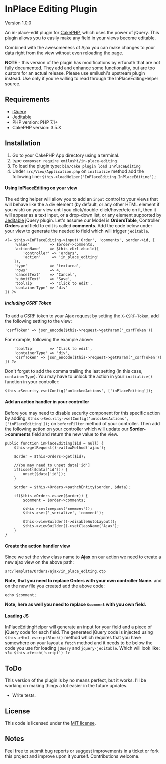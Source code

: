 # InPlace Editing Plugin

Version 1.0.0

An in-place-edit plugin for [CakePHP](http://cakephp.org), which uses the power of jQuery. This plugin allows you to easily make any field in your views become editable.

Combined with the awesomeness of Ajax you can make changes to your data right from the view without even reloading the page.

**NOTE** - this version of the plugin has modifications by erfunath that are not fully documented. They add and enhance some functionality, but are too custom for an actual release. Please use emilushi's upstream plugin instead. Use only if you're willing to read through the InPlaceEditingHelper source.

## Requirements

* [jQuery](http://jquery.com/)
* [Jeditable](https://github.com/NicolasCARPi/jquery_jeditable)
* PHP version: PHP 7.1+
* CakePHP version: 3.5.X

## Installation

1. Go to your CakePHP App directory using a terminal.
2. type `composer require emilushi/in-place-editing`
3. To load the plugin type: `bin/cake plugin load InPlaceEditing`
4. Under `src/View/Application.php` on `initialize` method add the following line: `$this->loadHelper('InPlaceEditing.InPlaceEditing');`

#### Using InPlaceEditing on your view

The editing helper will allow you to add an `input` control to your views that will behave like the a div element (by default, or any other HTML element if you wish) on your view until you click/double-click/hover/etc on it, then it will appear as a text input, or a drop-down list, or any element supported by [Jeditable](https://github.com/NicolasCARPi/jquery_jeditable) jQuery plugin.
Let's assume our Model is **OrdersTable**, Controller **Orders** and field to edit is called **comments**. Add the code below under your view to generate the needed to field which will trigger `jeditable`.
  
    <?= $this->InPlaceEditing->input('Order', 'comments', $order->id, [
        'value'         => $order->comments,
        'actionName'    => $this->Url->build([
            'controller' => 'orders',
            'action'     => 'in_place_editing'
        ]),
        'type'          => 'textarea',
        'rows'          => 4,
        'cancelText'    => 'Cancel',
        'submitText'    => 'Save',
        'toolTip'       => 'Click to edit',
        'containerType' => 'div'
    ]) ?>

##### Including CSRF Token
To add a CSRF token to your Ajax request by setting the `X-CSRF-Token`, add the following setting to the view:

    'csrfToken' => json_encode($this->request->getParam('_csrfToken'))
    
For example, following the example above:

        'toolTip'       => 'Click to edit',
        'containerType' => 'div',
        'csrfToken' => json_encode($this->request->getParam('_csrfToken'))
    ]) ?>
    
Don't forget to add the comma trailing the last setting (in this case, `containerType`). You may have to unlock the action in your `initialize()` function in your controller:

    $this->Security->setConfig('unlockedActions', ['inPlaceEditing']);

#### Add an action handler in your controller

Before you may need to disable security component for this specific action by adding: `$this->Security->setConfig('unlockedActions', ['inPlaceEditing']);` on `beforeFilter` method of your controller.
Then add the following action on your controller which will update our **$order->comments** field and return the new value to the view.
    
    public function inPlaceEditing($id = null) {
        $this->getRequest()->allowMethod('ajax');
        
        $order = $this-Orders->get($id);
        
        //You may need to unset data['id']
        if(isset($data['id'])) {
            unset($data['id']);
        }      
        
        $order = $this->Orders->pathchEntity($order, $data);
        
        if($this->Orders->save($order)) {
            $comment = $order->comments;
        
            $this->set(compact('comment'));
            $this->set('_serialize', 'comment');
            
            $this->viewBuilder()->disableAutoLayout();
            $this->viewBuilder()->setClassName('Ajax');
        }
    }

#### Create the action handler view

Since we set the view class name to **Ajax** on our action we need to create a new ajax view on the above path:

    src/Template/Orders/ajax/in_place_editing.ctp
    
**Note, that you need to replace Orders with your own controller Name.** and on the new file you created add the above code:

    echo $comment;
    
**Note, here as well you need to replace `$comment` with you own field.**

#### Loading JS

InPlaceEditingHelper will generate an input for your field and a piece of jQuery code for each field.
The generated jQuery code is injected using `$this->Html->scriptBlock()` method which requires that you have somewhere on your layout a `fetch` method and it needs to be below the code you use for loading `jQuery` and `jquery-jeditable`.
Which will look like: `<?= $this->fetch('script') ?>`


## ToDo

This version of the plugin is by no means perfect, but it works. I'll be working on making things a lot easier in the future updates.
* Write tests.

## License

This code is licensed under the [MIT license](http://www.opensource.org/licenses/mit-license.php).

## Notes

Feel free to submit bug reports or suggest improvements in a ticket or fork this project and improve upon it yourself. Contributions welcome.
